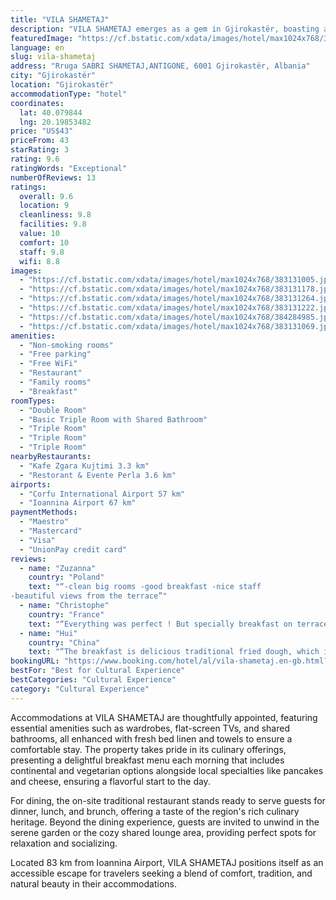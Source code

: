 ```yaml
---
title: "VILA SHAMETAJ"
description: "VILA SHAMETAJ emerges as a gem in Gjirokastër, boasting a recent renovation that has breathed new life into its accommodations."
featuredImage: "https://cf.bstatic.com/xdata/images/hotel/max1024x768/383131005.jpg?k=a462d0d4645d3ab6baa20c1f9f0b03219f18aa7278b8184727147688ab811e9f&o=&hp=1"
language: en
slug: vila-shametaj
address: "Rruga SABRI SHAMETAJ,ANTIGONE, 6001 Gjirokastër, Albania"
city: "Gjirokastër"
location: "Gjirokastër"
accommodationType: "hotel"
coordinates:
  lat: 40.079844
  lng: 20.19853482
price: "US$43"
priceFrom: 43
starRating: 3
rating: 9.6
ratingWords: "Exceptional"
numberOfReviews: 13
ratings:
  overall: 9.6
  location: 9
  cleanliness: 9.8
  facilities: 9.8
  value: 10
  comfort: 10
  staff: 9.8
  wifi: 8.8
images:
  - "https://cf.bstatic.com/xdata/images/hotel/max1024x768/383131005.jpg?k=a462d0d4645d3ab6baa20c1f9f0b03219f18aa7278b8184727147688ab811e9f&o=&hp=1"
  - "https://cf.bstatic.com/xdata/images/hotel/max1024x768/383131178.jpg?k=230704f0d35d280f9fd0180beea87a99e79d42e6f65e8956f61964a88ceb1fee&o=&hp=1"
  - "https://cf.bstatic.com/xdata/images/hotel/max1024x768/383131264.jpg?k=25d681978cbdf65aeee2992dd603be302668743da3dff454e55e0fef7a8edf88&o=&hp=1"
  - "https://cf.bstatic.com/xdata/images/hotel/max1024x768/383131222.jpg?k=475c987c04d1014c72348b321faa170ef252c94af39ce9fee03420433bae79d2&o=&hp=1"
  - "https://cf.bstatic.com/xdata/images/hotel/max1024x768/384284985.jpg?k=a78e2de0b5b88611a48913c48f07fd3eb00d50878682403be1ffe078386ce646&o=&hp=1"
  - "https://cf.bstatic.com/xdata/images/hotel/max1024x768/383131069.jpg?k=334bedfefb3d329b4069b28c1cfc15c92e6dd9e94601222367a611f0714b84fd&o=&hp=1"
amenities:
  - "Non-smoking rooms"
  - "Free parking"
  - "Free WiFi"
  - "Restaurant"
  - "Family rooms"
  - "Breakfast"
roomTypes:
  - "Double Room"
  - "Basic Triple Room with Shared Bathroom"
  - "Triple Room"
  - "Triple Room"
  - "Triple Room"
nearbyRestaurants:
  - "Kafe Zgara Kujtimi 3.3 km"
  - "Restorant & Evente Perla 3.6 km"
airports:
  - "Corfu International Airport 57 km"
  - "Ioannina Airport 67 km"
paymentMethods:
  - "Maestro"
  - "Mastercard"
  - "Visa"
  - "UnionPay credit card"
reviews:
  - name: "Zuzanna"
    country: "Poland"
    text: "“-clean big rooms -good breakfast -nice staff
-beautiful views from the terrace”"
  - name: "Christophe"
    country: "France"
    text: "“Everything was perfect ! But specially breakfast on terrace 😋”"
  - name: "Hui"
    country: "China"
    text: "“The breakfast is delicious traditional fried dough, which is very rich with a variety of homemade jams. It is so enjoyable to enjoy the picture-like scenery of Gjirokaster on the beautiful large terrace! Although the location is not in the city...”"
bookingURL: "https://www.booking.com/hotel/al/vila-shametaj.en-gb.html?aid=8035640"
bestFor: "Best for Cultural Experience"
bestCategories: "Cultural Experience"
category: "Cultural Experience"
---
```


Accommodations at VILA SHAMETAJ are thoughtfully appointed, featuring essential amenities such as wardrobes, flat-screen TVs, and shared bathrooms, all enhanced with fresh bed linen and towels to ensure a comfortable stay. The property takes pride in its culinary offerings, presenting a delightful breakfast menu each morning that includes continental and vegetarian options alongside local specialties like pancakes and cheese, ensuring a flavorful start to the day.

For dining, the on-site traditional restaurant stands ready to serve guests for dinner, lunch, and brunch, offering a taste of the region's rich culinary heritage. Beyond the dining experience, guests are invited to unwind in the serene garden or the cozy shared lounge area, providing perfect spots for relaxation and socializing.

Located 83 km from Ioannina Airport, VILA SHAMETAJ positions itself as an accessible escape for travelers seeking a blend of comfort, tradition, and natural beauty in their accommodations.